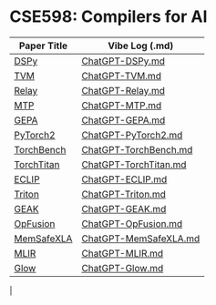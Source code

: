 # CSE598: Compilers for AI

| Paper Title | Vibe Log (.md) |
|-------------|----------------|
| [DSPy](https://arxiv.org/pdf/2310.03714) | [ChatGPT-DSPy.md](./vibe-logs/ChatGPT-DSPy.md) |
| [TVM](https://arxiv.org/abs/1802.04799)  | [ChatGPT-TVM.md](./vibe-logs/ChatGPT-TVM.md)  |
| [Relay](https://arxiv.org/abs/1904.08368) | [ChatGPT-Relay.md](./vibe-logs/ChatGPT-Relay.md) |
| [MTP](https://arxiv.org/pdf/2405.08965)   | [ChatGPT-MTP.md](./vibe-logs/ChatGPT-MTP.md)   |
| [GEPA](https://arxiv.org/pdf/2507.19457) | [ChatGPT-GEPA.md](./vibe-logs/ChatGPT-GEPA.md) |
| [PyTorch2](https://dl.acm.org/doi/pdf/10.1145/3620665.3640366) | [ChatGPT-PyTorch2.md](./vibe-logs/ChatGPT-PyTorch2.md) |
| [TorchBench](https://arxiv.org/pdf/2304.14226) | [ChatGPT-TorchBench.md](./vibe-logs/ChatGPT-TorchBench.md) |
| [TorchTitan](https://arxiv.org/pdf/2410.06511) | [ChatGPT-TorchTitan.md](./vibe-logs/ChatGPT-TorchTitan.md) |
| [ECLIP](https://arxiv.org/pdf/2506.12598) | [ChatGPT-ECLIP.md](./vibe-logs/ChatGPT-ECLIP.md) |
| [Triton](https://www.eecs.harvard.edu/~htk/publication/2019-mapl-tillet-kung-cox.pdf) | [ChatGPT-Triton.md](./vibe-logs/ChatGPT-Triton.md) |
| [GEAK](https://arxiv.org/pdf/2507.23194) | [ChatGPT-GEAK.md](./vibe-logs/ChatGPT-GEAK.md) |
| [OpFusion](https://arxiv.org/abs/2301.13062) | [ChatGPT-OpFusion.md](./vibe-logs/ChatGPT-OpFusion.md) |
| [MemSafeXLA](https://arxiv.org/abs/2206.14148) | [ChatGPT-MemSafeXLA.md](./vibe-logs/ChatGPT-MemSafeXLA.md) |
| [MLIR](https://arxiv.org/pdf/2002.11054) | [ChatGPT-MLIR.md](./vibe-logs/ChatGPT-MLIR.md) |
| [Glow](https://arxiv.org/pdf/1805.00907) | [ChatGPT-Glow.md](./vibe-logs/ChatGPT-Glow.md) |
|